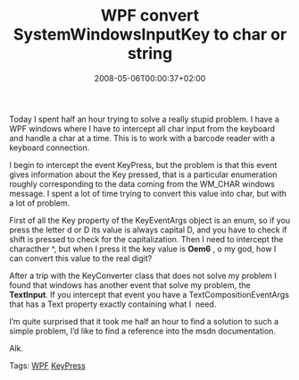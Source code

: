 ﻿---
title: "WPF convert SystemWindowsInputKey to char or string"
description: ""
date: 2008-05-06T00:00:37+02:00
draft: false
tags: [WPF]
categories: [WPF]
---
Today I spent half an hour trying to solve a really stupid problem. I have a WPF windows where I have to intercept all char input from the keyboard and handle a char at a time. This is to work with a barcode reader with a keyboard connection.

I begin to intercept the event KeyPress, but the problem is that this event gives information about the Key pressed, that is a particular enumeration roughly corresponding to the data coming from the WM\_CHAR windows message. I spent a lot of time trying to convert this value into char, but with a lot of problem.

First of all the Key property of the KeyEventArgs object is an enum, so if you press the letter d or D its value is always capital D, and you have to check if shift is pressed to check for the capitalization. Then I need to intercept the characther ^, but when I press it the key value is  **Oem6** , o my god, how I can convert this value to the real digit?

After a trip with the KeyConverter class that does not solve my problem I found that windows has another event that solve my problem, the  **TextInput**. If you intercept that event you have a TextCompositionEventArgs that has a Text property exactly containing what I  need.

I’m quite surprised that it took me half an hour to find a solution to such a simple problem, I’d like to find a reference into the msdn documentation.

Alk.

Tags: [WPF](http://technorati.com/tag/WPF) [KeyPress](http://technorati.com/tag/KeyPress)
